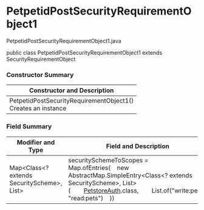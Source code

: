 # PetpetidPostSecurityRequirementObject1
PetpetidPostSecurityRequirementObject1.java

public class PetpetidPostSecurityRequirementObject1
extends SecurityRequirementObject

### Constructor Summary
| Constructor and Description |
| --------------------------- |
| PetpetidPostSecurityRequirementObject1()<br>Creates an instance |

### Field Summary
| Modifier and Type | Field and Description |
| ----------------- | --------------------- |
| Map<Class<? extends SecurityScheme>, List<String>> | securitySchemeToScopes = Map.ofEntries(&nbsp;&nbsp;&nbsp;&nbsp;new AbstractMap.SimpleEntry<Class<? extends SecurityScheme>, List<String>>(&nbsp;&nbsp;&nbsp;&nbsp;&nbsp;&nbsp;&nbsp;&nbsp;[PetstoreAuth](../../../../components/securityschemes/PetstoreAuth.md).class,&nbsp;&nbsp;&nbsp;&nbsp;&nbsp;&nbsp;&nbsp;&nbsp;List.of("write:pets", "read:pets")&nbsp;&nbsp;&nbsp;&nbsp;)) |
